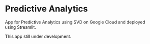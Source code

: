 # Predictive Analytics

App for Predictive Analytics using SVD on Google Cloud and deployed using Streamlit.

This app still under development.
